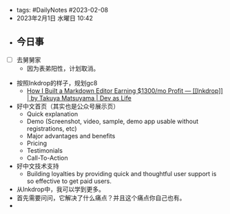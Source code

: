 - tags: #DailyNotes #2023-02-08
- 2023年2月1日 水曜日 10:42
- ## 今日事
- [ ] 去舅舅家 
    - 因为表弟阳性，计划取消。
- 按照Inkdrop的样子，规划gc8
    - [How I Built a Markdown Editor Earning $1300/mo Profit — [[Inkdrop]] | by Takuya Matsuyama | Dev as Life](https://blog.[[Inkdrop]].app/how-i-built-a-markdown-editor-earning-1300-mo-profit-[[Inkdrop]]-ddf6ad702c42)
- 好中文首页（其实也是公众号展示页）
    - Quick explanation
    - Demo (Screenshot, video, sample, demo app usable without registrations, etc)
    - Major advantages and benefits
    - Pricing
    - Testimonials
    - Call-To-Action
- 好中文技术支持
    - Building loyalties by providing quick and thoughtful user support is so effective to get paid users.
- 从Inkdrop中，我可以学到更多。
- 首先需要问问，它解决了什么痛点？并且这个痛点你自己也有。
- 
